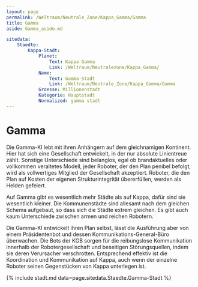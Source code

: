 ```yaml
---
layout: page
permalink: /Weltraum/Neutrale_Zone/Kappa_Gamma/Gamma
title: Gamma
aside: Gamma_aside.md

sitedata:
    Staedte:
        Kappa-Stadt:
            Planet:
                Text: Kappa Gamma
                Link: /Weltraum/Neutralezone/Kappa_Gamma/
            Name:
                Text: Gamma-Stadt
                Link: /Weltraum/Neutrale_Zone/Kappa_Gamma/Gamma
            Groesse: Millionenstadt
            Kategorie: Hauptstadt
            Normalized: gamma stadt
---
```


# Gamma

Die Gamma-KI lebt mit ihren Anhängern auf dem gleichnamigen Kontinent. Hier hat sich eine Gesellschaft entwickelt, in der nur absolute Linientreue zählt. Sonstige Unterschiede sind belanglos, egal ob brandaktuelles oder vollkommen veraltetes Modell, jeder Roboter, der den Plan penibel befolgt, wird als vollwertiges Mitglied der Gesellschaft akzeptiert. Roboter, die den Plan auf Kosten der eigenen Strukturintegrität übererfüllen, werden als Helden gefeiert.

Auf Gamma gibt es wesentlich mehr Städte als auf Kappa, dafür sind sie wesentlich kleiner. Die Kommunenstädte sind allesamt nach dem gleichen Schema aufgebaut, so dass sich die Städte extrem gleichen. Es gibt auch kaum Unterschiede zwischen armen und reichen Robotern.

Die Gamma-KI entwickelt ihren Plan selbst, lässt die Ausführung aber von einem Präsidentenbot und dessen Kommunikations-General-Büro überwachen. Die Bots der KGB sorgen für die reibungslose Kommunikation innerhalb der Robotergesellschaft und beseitigen Störungsquellen, indem sie deren Verursacher verschrotten. Entsprechend effektiv ist die Koordination und Kommunikation auf Kappa, auch wenn der einzelne Roboter seinen Gegenstücken von Kappa unterlegen ist.

{% include stadt.md data=page.sitedata.Staedte.Gamma-Stadt %}
